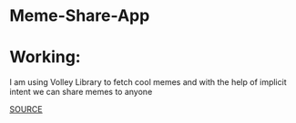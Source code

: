 # Meme-Share-App

# Working:
I am using Volley Library to fetch cool memes and with the help of implicit intent we can share memes to anyone


[SOURCE](https://meme-api.herokuapp.com/gimme)
